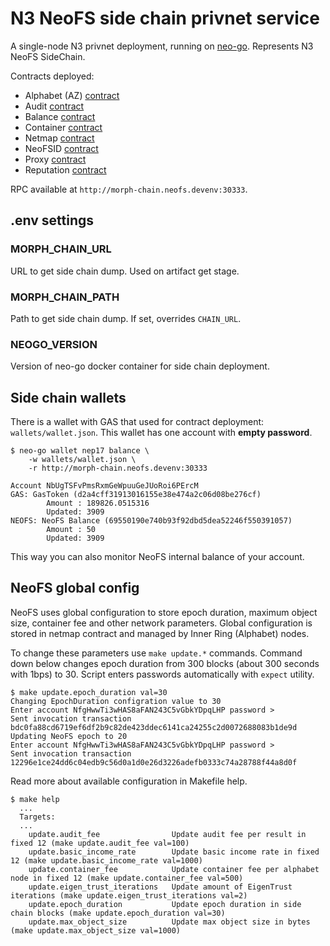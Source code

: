 # N3 NeoFS side chain privnet service
A single-node N3 privnet deployment, running on
[neo-go](https://github.com/nspcc-dev/neo-go). Represents N3 NeoFS SideChain.

Contracts deployed:
- Alphabet (AZ) [contract](https://github.com/nspcc-dev/neofs-contract/tree/master/alphabet)
- Audit [contract](https://github.com/nspcc-dev/neofs-contract/tree/master/audit)
- Balance [contract](https://github.com/nspcc-dev/neofs-contract/tree/master/balance)
- Container [contract](https://github.com/nspcc-dev/neofs-contract/tree/master/container)
- Netmap [contract](https://github.com/nspcc-dev/neofs-contract/tree/master/netmap)
- NeoFSID [contract](https://github.com/nspcc-dev/neofs-contract/tree/master/neofsid)
- Proxy [contract](https://github.com/nspcc-dev/neofs-contract/tree/master/proxy)
- Reputation [contract](https://github.com/nspcc-dev/neofs-contract/tree/master/reputation)
 
RPC available at `http://morph-chain.neofs.devenv:30333`.

## .env settings

### MORPH_CHAIN_URL

URL to get side chain dump. Used on artifact get stage.

### MORPH_CHAIN_PATH

Path to get side chain dump. If set, overrides `CHAIN_URL`.

### NEOGO_VERSION

Version of neo-go docker container for side chain deployment.

## Side chain wallets

There is a wallet with GAS that used for contract deployment:
`wallets/wallet.json`. This wallet has one account with **empty password**.

```
$ neo-go wallet nep17 balance \
    -w wallets/wallet.json \
    -r http://morph-chain.neofs.devenv:30333

Account NbUgTSFvPmsRxmGeWpuuGeJUoRoi6PErcM
GAS: GasToken (d2a4cff31913016155e38e474a2c06d08be276cf)
        Amount : 189826.0515316
        Updated: 3909
NEOFS: NeoFS Balance (69550190e740b93f92dbd5dea52246f550391057)
        Amount : 50
        Updated: 3909
```

This way you can also monitor NeoFS internal balance of your account.

## NeoFS global config

NeoFS uses global configuration to store epoch duration, maximum object size, 
container fee and other network parameters. Global configuration is stored in
netmap contract and managed by Inner Ring (Alphabet) nodes.

To change these parameters use `make update.*` commands. Command down below
changes epoch duration from 300 blocks (about 300 seconds with 1bps) to 30.
Script enters passwords automatically with `expect` utility.

```
$ make update.epoch_duration val=30
Changing EpochDuration configration value to 30
Enter account NfgHwwTi3wHAS8aFAN243C5vGbkYDpqLHP password > 
Sent invocation transaction bdc0fa88cd6719ef6df2b9c82de423ddec6141ca24255c2d0072688083b1de9d
Updating NeoFS epoch to 20
Enter account NfgHwwTi3wHAS8aFAN243C5vGbkYDpqLHP password > 
Sent invocation transaction 12296e1ce24dd6c04edb9c56d0a1d0e26d3226adefb0333c74a28788f44a8d0f
```

Read more about available configuration in Makefile help.

```
$ make help
  ...
  Targets:
  ...
    update.audit_fee                Update audit fee per result in fixed 12 (make update.audit_fee val=100)
    update.basic_income_rate        Update basic income rate in fixed 12 (make update.basic_income_rate val=1000)
    update.container_fee            Update container fee per alphabet node in fixed 12 (make update.container_fee val=500)
    update.eigen_trust_iterations   Update amount of EigenTrust iterations (make update.eigen_trust_iterations val=2)
    update.epoch_duration           Update epoch duration in side chain blocks (make update.epoch_duration val=30)
    update.max_object_size          Update max object size in bytes (make update.max_object_size val=1000)
```
